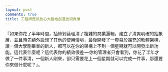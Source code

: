 ```yaml
---
layout: post
comments: true
title: 工程師應該放心大膽地創造技術負債
---
```




『如果你花了半年時間，抽絲剝繭理清了複雜的商業邏輯，建立了清爽明確的抽象層，並且預先額外設想了其他的使用情境，最後開發了一套易於擴充的軟體架構，讓一個大學剛畢業的新人，都可以在你的架構上不到一個星期就可以開發出新功能。這代表什麼呢？這代表你的績效很差 — 你的管理者只會看到，你花了半年才做了一件事清，一個新人剛來，卻只需要花上一個星期就可以完成一件事，那還要你來做什麼呢？』。





